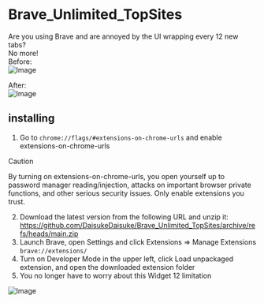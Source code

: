 # Brave_Unlimited_TopSites
Are you using Brave and are annoyed by the UI wrapping every 12 new tabs?   
No more!  
Before:  
![Image](https://github.com/user-attachments/assets/09b5bc9a-f9ab-46d0-a837-0e2b5ec287a8)

After:  
![Image](https://github.com/user-attachments/assets/12d27d26-a716-4995-92a5-cf42117f4da6)


## installing

1. Go to `chrome://flags/#extensions-on-chrome-urls` and enable extensions-on-chrome-urls

> [!CAUTION]  
> By turning on extensions-on-chrome-urls, you open yourself up to password manager reading/injection, attacks on important browser private functions, and other serious security issues.
Only enable extensions you trust.  

2. Download the latest version from the following URL and unzip it:  
https://github.com/DaisukeDaisuke/Brave_Unlimited_TopSites/archive/refs/heads/main.zip
3. Launch Brave, open Settings and click Extensions => Manage Extensions `brave://extensions/`  
4. Turn on Developer Mode in the upper left, click Load unpackaged extension, and open the downloaded extension folder  
5. You no longer have to worry about this Widget 12 limitation

![Image](https://github.com/user-attachments/assets/ccf6b3e3-59d3-4e28-ac76-461000f2efad)  

